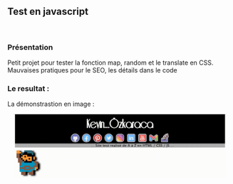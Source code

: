 ## Test en javascript

<p align="center">
<br>

### Présentation

Petit projet pour tester la fonction map, random et le translate en CSS. Mauvaises pratiques pour le SEO, les détails dans le code

### Le resultat :

La démonstrastion en image :

<p align="center">
<img 
            class="IMGlink"
            src="demo.gif"
            alt="demonstration e gif"
            aria-label="demonstration e gif"
            width= 95%
        />

</p>
